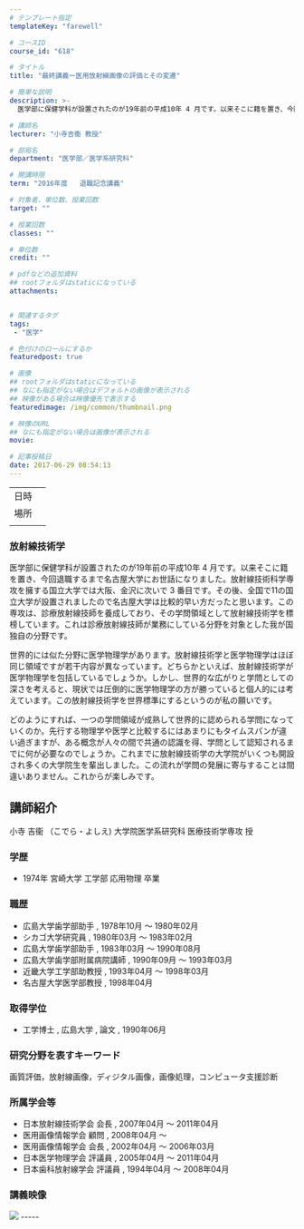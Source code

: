 ```yaml
---
# テンプレート指定
templateKey: "farewell"

# コースID
course_id: "618"

# タイトル
title: "最終講義ー医用放射線画像の評価とその変遷"

# 簡単な説明
description: >-
  医学部に保健学科が設置されたのが19年前の平成10年 4 月です。以来そこに籍を置き、今回退職するまで名古屋大学にお世話になりました。放射線技術科学専攻を擁する国立大学では大阪、金沢に次いで 3 番目です。その後、全国で11の国立大学が設置されましたので名古屋大学は比較的早い方だったと思います。この専攻は、診療放射線技師を養成しており、その学問領域として放射線技術学を標榜しています。これは診療 ...

# 講師名
lecturer: "小寺吉衞 教授"

# 部局名
department: "医学部／医学系研究科"

# 開講時限
term: "2016年度	退職記念講義"

# 対象者、単位数、授業回数
target: ""

# 授業回数
classes: ""

# 単位数
credit: ""

# pdfなどの追加資料
## rootフォルダはstaticになっている
attachments:


# 関連するタグ
tags:
 - "医学"

# 色付けのロールにするか
featuredpost: true

# 画像
## rootフォルダはstaticになっている
## なにも指定がない場合はデフォルトの画像が表示される
## 映像がある場合は映像優先で表示する
featuredimage: /img/common/thumbnail.png

# 映像のURL
## なにも指定がない場合は画像が表示される
movie: 

# 記事投稿日
date: 2017-06-29 08:54:13
---
```


|   |   |
|---|---|
| 日時 |    |
| 場所 |  |
|   |   |


### 放射線技術学

医学部に保健学科が設置されたのが19年前の平成10年 4 月です。以来そこに籍を置き、今回退職するまで名古屋大学にお世話になりました。放射線技術科学専攻を擁する国立大学では大阪、金沢に次いで 3 番目です。その後、全国で11の国立大学が設置されましたので名古屋大学は比較的早い方だったと思います。この専攻は、診療放射線技師を養成しており、その学問領域として放射線技術学を標榜しています。これは診療放射線技師が業務にしている分野を対象とした我が国独自の分野です。

世界的には似た分野に医学物理学があります。放射線技術学と医学物理学はほぼ同じ領域ですが若干内容が異なっています。どちらかといえば、放射線技術学が医学物理学を包括しているでしょうか。しかし、世界的な広がりと学問としての深さを考えると、現状では圧倒的に医学物理学の方が勝っていると個人的には考えています。この放射線技術学を世界標準にするというのが私の願いです。

どのようにすれば、一つの学問領域が成熟して世界的に認められる学問になっていくのか。先行する物理学や医学と比較するにはあまりにもタイムスパンが違い過ぎますが、ある概念が人々の間で共通の認識を得、学問として認知されるまでに何が必要なのでしょうか。これまでに放射線技術学の大学院がいくつも開設され多くの大学院生を輩出しました。この流れが学問の発展に寄与することは間違いありません。これからが楽しみです。


## 講師紹介

小寺 吉衞 （こでら・よしえ) 大学院医学系研究科 医療技術学専攻 授

### 学歴

* 1974年 宮崎大学 工学部 応用物理 卒業

### 職歴

* 広島大学歯学部助手 , 1978年10月 ～ 1980年02月
* シカゴ大学研究員 , 1980年03月 ～ 1983年02月
* 広島大学歯学部助手 , 1983年03月 ～ 1990年08月
* 広島大学歯学部附属病院講師 , 1990年09月 ～ 1993年03月
* 近畿大学工学部助教授 , 1993年04月 ～ 1998年03月
* 名古屋大学医学部教授 , 1998年04月

### 取得学位

* 工学博士 , 広島大学 , 論文 , 1990年06月

### 研究分野を表すキーワード

画質評価，放射線画像，ディジタル画像，画像処理，コンピュータ支援診断

### 所属学会等

* 日本放射線技術学会 会長 , 2007年04月 ～ 2011年04月
* 医用画像情報学会 顧問 , 2008年04月 ～
* 医用画像情報学会 会長 , 2002年04月 ～ 2006年03月
* 日本医学物理学会 評議員 , 2005年04月 ～ 2011年04月
* 日本歯科放射線学会 評議員 , 1994年04月 ～ 2008年04月


### 講義映像


![](http://ocw.nagoya-u.jp/files/618/4000.jpg) -----